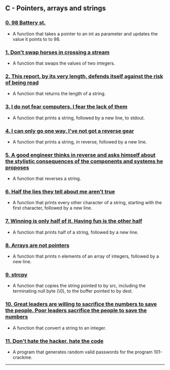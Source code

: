 C - Pointers, arrays and strings
---

### [0. 98 Battery st.](./0-reset_to_98.c)
* A function that takes a pointer to an int as parameter and updates the value it points to to 98.


### [1. Don't swap horses in crossing a stream](./1-swap.c)
* A function that swaps the values of two integers.


### [2. This report, by its very length, defends itself against the risk of being read](./2-strlen.c)
* A function that returns the length of a string.


### [3. I do not fear computers. I fear the lack of them](./3-puts.c)
* A function that prints a string, followed by a new line, to stdout.


### [4. I can only go one way. I've not got a reverse gear](./4-print_rev.c)
* A function that prints a string, in reverse, followed by a new line.


### [5. A good engineer thinks in reverse and asks himself about the stylistic consequences of the components and systems he proposes](./5-rev_string.c)
* A function that reverses a string.  


### [6. Half the lies they tell about me aren't true](./6-puts2.c)
* A function that prints every other character of a string, starting with the first character, followed by a new line.


### [7. Winning is only half of it. Having fun is the other half](./7-puts_half.c)
* A function that prints half of a string, followed by a new line.


### [8. Arrays are not pointers](./8-print_array.c)
* A function that prints n elements of an array of integers, followed by a new line.


### [9. strcpy](./9-strcpy.c)
* A function that copies the string pointed to by src, including the terminating null byte (\0), to the buffer pointed to by dest. 

### [10. Great leaders are willing to sacrifice the numbers to save the people. Poor leaders sacrifice the people to save the numbers](./100-atoi.c)
* A function that convert a string to an integer.


### [11. Don't hate the hacker, hate the code](./101-keygen.c)
* A program that generates random valid passwords for the program 101-crackme.

---
